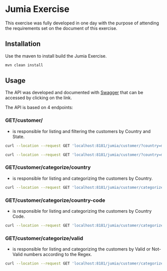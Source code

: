 # Jumia Exercise

This exercise was fully developed in one day with the purpose of attending the requirements set on the document of this exercise.

## Installation

Use the maven to install build the Jumia Exercise.

```bash
mvn clean install
```

## Usage

The API was developed and documented with [Swagger](http://localhost:8181/jumia/swagger-ui.html#/) that can be accessed by clicking on the link.

The API is based on 4 endpoints: 

### GET/customer/
 - is responsible for listing and filtering the customers by Country and State.

```bash
curl --location --request GET 'localhost:8181/jumia/customer/?country=mozambique&state=not-valid'

curl --location --request GET 'localhost:8181/jumia/customer/?country=mozambique&state=valid'
```

### GET/customer/categorize/country
 - is responsible for listing and categorizing the customers by Country.

```bash
curl --location --request GET 'localhost:8181/jumia/customer/categorize/country'
```

### GET/customer/categorize/country-code
 - is responsible for listing and categorizing the customers by Country Code.

```bash
curl --location --request GET 'localhost:8181/jumia/customer/categorize/country-code'
```

### GET/customer/categorize/valid
 - is responsible for listing and categorizing the customers by Valid or Not-Valid numbers according to the Regex.

```bash
curl --location --request GET 'localhost:8181/jumia/customer/categorize/valid'
```
